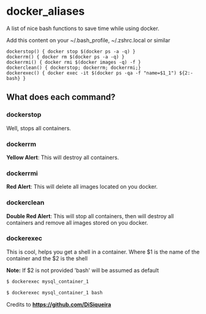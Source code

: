 # docker_aliases
A list of nice bash functions to save time while using docker.

Add this content on your ~/.bash_profile, ~/.zshrc.local or similar
```
dockerstop() { docker stop $(docker ps -a -q) }
dockerrm() { docker rm $(docker ps -a -q) }
dockerrmi() { docker rmi $(docker images -q) -f }
dockerclean() { dockerstop; dockerrm; dockerrmi;}
dockerexec() { docker exec -it $(docker ps -qa -f "name=$1_1") ${2:-bash} }
```
## What does each command?

### dockerstop
Well, stops all containers.

### dockerrm
**Yellow Alert**: This will destroy all containers.

### dockerrmi
**Red Alert**: This will delete all images located on you docker.

### dockerclean
**Double Red Alert**: This will stop all containers, then will destroy all containers and remove all images stored on you docker.

### dockerexec <name of container> <shell>
This is cool, helps you get a shell in a container.
Where $1 is the name of the container and the $2 is the shell


**Note:** If $2 is not provided 'bash' will be assumed as default

```bash
$ dockerexec mysql_container_1
```
```bash
$ dockerexec mysql_container_1 bash
```

Credits to **https://github.com/DiSiqueira**
